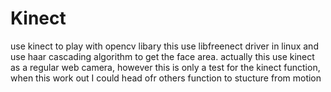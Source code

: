 # Kinect
use kinect to play with opencv libary
this use libfreenect driver in linux and use haar cascading algorithm to get the face area. actually this use kinect 
as a regular web camera, however this is only a test for the kinect function, when this work out I could head ofr others
function to stucture from motion
